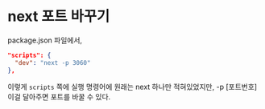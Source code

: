 # next 포트 바꾸기

package.json 파일에서,

```json
"scripts": {
  "dev": "next -p 3060"
},
```

이렇게 `scripts` 쪽에 실행 명령어에 원래는 next 하나만 적혀있었지만, -p [포트번호] 이걸 달아주면 포트를 바꿀 수 있다.